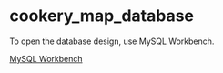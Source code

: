 # cookery_map_database

To open the database design, use MySQL Workbench.


[MySQL Workbench](https://www.mysql.com/products/workbench)